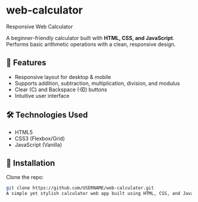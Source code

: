 # web-calculator
Responsive Web Calculator

A beginner-friendly calculator built with **HTML, CSS, and JavaScript**.  
Performs basic arithmetic operations with a clean, responsive design.

## 🚀 Features
- Responsive layout for desktop & mobile
- Supports addition, subtraction, multiplication, division, and modulus
- Clear (C) and Backspace (⌫) buttons
- Intuitive user interface

## 🛠️ Technologies Used
- HTML5
- CSS3 (Flexbox/Grid)
- JavaScript (Vanilla)

## 📂 Installation
Clone the repo:
```bash
git clone https://github.com/USERNAME/web-calculator.git
A simple yet stylish calculator web app built using HTML, CSS, and JavaScript. It performs basic arithmetic operations (addition, subtraction, multiplication, division) and has a responsive layout that works on both desktop and mobile.
